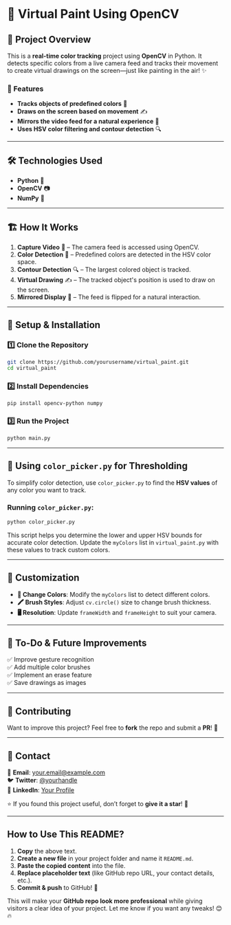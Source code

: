# 🎨 Virtual Paint Using OpenCV  

## 📌 Project Overview  
This is a **real-time color tracking** project using **OpenCV** in Python. It detects specific colors from a live camera feed and tracks their movement to create virtual drawings on the screen—just like painting in the air! ✨  

### 🔹 Features  
- **Tracks objects of predefined colors** 🎨  
- **Draws on the screen based on movement** ✍️  
- **Mirrors the video feed for a natural experience** 🔄  
- **Uses HSV color filtering and contour detection** 🔍  

---

## 🛠️ Technologies Used  
- **Python** 🐍  
- **OpenCV** 📷  
- **NumPy** 🔢  

---

## 🏗️ How It Works  
1. **Capture Video** 🎥 – The camera feed is accessed using OpenCV.  
2. **Color Detection** 🎨 – Predefined colors are detected in the HSV color space.  
3. **Contour Detection** 🔍 – The largest colored object is tracked.  
4. **Virtual Drawing** ✍️ – The tracked object's position is used to draw on the screen.  
5. **Mirrored Display** 🔄 – The feed is flipped for a natural interaction.  

---

## 🔧 Setup & Installation  
### 1️⃣ Clone the Repository  
```sh  
git clone https://github.com/yourusername/virtual_paint.git  
cd virtual_paint
```

### 2️⃣ Install Dependencies  
```sh  
pip install opencv-python numpy  
```

### 3️⃣ Run the Project  
```sh  
python main.py
```

---

## 🎨 Using `color_picker.py` for Thresholding  
To simplify color detection, use `color_picker.py` to find the **HSV values** of any color you want to track.  

### Running `color_picker.py`:  
```sh  
python color_picker.py  
```
This script helps you determine the lower and upper HSV bounds for accurate color detection. Update the `myColors` list in `virtual_paint.py` with these values to track custom colors.

---

## 🎯 Customization  
- **🎯 Change Colors**: Modify the `myColors` list to detect different colors.  
- **🖍️ Brush Styles**: Adjust `cv.circle()` size to change brush thickness.  
- **🖥️ Resolution**: Update `frameWidth` and `frameHeight` to suit your camera.  

---

## 📝 To-Do & Future Improvements  
✅ Improve gesture recognition  
✅ Add multiple color brushes  
✅ Implement an erase feature  
✅ Save drawings as images  

---

## 🤝 Contributing  
Want to improve this project? Feel free to **fork** the repo and submit a **PR**! 🚀  

---

## 📩 Contact  
📧 **Email**: your.email@example.com  
🐦 **Twitter**: [@yourhandle](https://twitter.com/yourhandle)  
📌 **LinkedIn**: [Your Profile](https://linkedin.com/in/yourprofile)  

⭐ If you found this project useful, don’t forget to **give it a star**! 🌟  

---

## **How to Use This README?**  
1. **Copy** the above text.  
2. **Create a new file** in your project folder and name it `README.md`.  
3. **Paste the copied content** into the file.  
4. **Replace placeholder text** (like GitHub repo URL, your contact details, etc.).  
5. **Commit & push** to GitHub! 🚀  

This will make your **GitHub repo look more professional** while giving visitors a clear idea of your project. Let me know if you want any tweaks! 😊🔥

